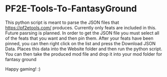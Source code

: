 # PF2E-Tools-To-FantasyGround

This python script is meant to parse the JSON files that https://pf2etools.com/ produces.
Currently only feats are included in this.  Future pasrsing is planned.
In order to get the JSON file you must select all of the feats that you want and then pin them. 
After your feats have been pinned, you can then right click on the list and press the Download JSON Data.
Places this data into the Website folder and then run the python script.
You can then take the produced mod file and drop it into your mod folder for fantasy ground

Happy gaming! :)